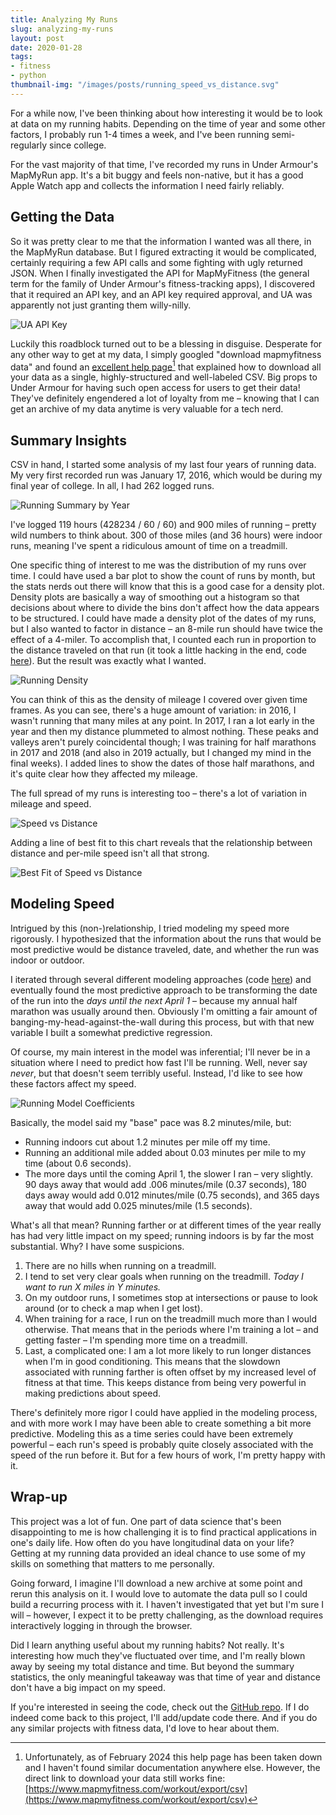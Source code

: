 ```yaml
---
title: Analyzing My Runs
slug: analyzing-my-runs
layout: post
date: 2020-01-28
tags:
- fitness
- python
thumbnail-img: "/images/posts/running_speed_vs_distance.svg"
---
```


For a while now, I've been thinking about how interesting it would be to look at data on my running habits. Depending on the time of year and some other factors, I probably run 1-4 times a week, and I've been running semi-regularly since college.

For the vast majority of that time, I've recorded my runs in Under Armour's MapMyRun app.
It's a bit buggy and feels non-native, but it has a good Apple Watch app and collects the information I need fairly reliably.

<!--more-->

## Getting the Data

So it was pretty clear to me that the information I wanted was all there, in the MapMyRun database. But I figured extracting it would be complicated, certainly requiring a few API calls and some fighting with ugly returned JSON. When I finally investigated the API for MapMyFitness (the general term for the family of Under Armour's fitness-tracking apps), I discovered that it required an API key, and an API key required approval, and UA was apparently not just granting them willy-nilly.

![UA API Key](UA_API_key.png)

Luckily this roadblock turned out to be a blessing in disguise. Desperate for any other way to get at my data, I simply googled "download mapmyfitness data" and found an [excellent help page](https://support.mapmyfitness.com/hc/en-us/articles/200118594-Export-Workout-Data)[^1] that explained how to download all your data as a single, highly-structured and well-labeled CSV. Big props to Under Armour for having such open access for users to get their data! They've definitely engendered a lot of loyalty from me – knowing that I can get an archive of my data anytime is very valuable for a tech nerd.

## Summary Insights

CSV in hand, I started some analysis of my last four years of running data. My very first recorded run was January 17, 2016, which would be during my final year of college. In all, I had 262 logged runs.

![Running Summary by Year](running_year_summaries.png)

I've logged 119 hours (428234 / 60 / 60) and 900 miles of running – pretty wild numbers to think about. 300 of those miles (and 36 hours) were indoor runs, meaning I've spent a ridiculous amount of time on a treadmill.

One specific thing of interest to me was the distribution of my runs over time. I could have used a bar plot to show the count of runs by month, but the stats nerds out there will know that this is a good case for a density plot. Density plots are basically a way of smoothing out a histogram so that decisions about where to divide the bins don't affect how the data appears to be structured. I could have made a density plot of the dates of my runs, but I also wanted to factor in distance – an 8-mile run should have twice the effect of a 4-miler. To accomplish that, I counted each run in proportion to the distance traveled on that run (it took a little hacking in the end, code  [here](https://github.com/eswan18/fitness/blob/master/02%20-%20Summaries.ipynb)). But the result was exactly what I wanted.

![Running Density](running_density.png)

You can think of this as the density of mileage I covered over given time frames. As you can see, there's a huge amount of variation: in 2016, I wasn't running that many miles at any point. In 2017, I ran a lot early in the year and then my distance plummeted to almost nothing. These peaks and valleys aren't purely coincidental though; I was training for half marathons in 2017 and 2018 (and also in 2019 actually, but I changed my mind in the final weeks). I added lines to show the dates of those half marathons, and it's quite clear how they affected my mileage.

The full spread of my runs is interesting too – there's a lot of variation in mileage and speed.

![Speed vs Distance](running_speed_vs_distance.svg)

Adding a line of best fit to this chart reveals that the relationship between distance and per-mile speed isn't all that strong.

![Best Fit of Speed vs Distance](running_speed_vs_distance_best_fit.svg)

## Modeling Speed

Intrigued by this (non-)relationship, I tried modeling my speed more rigorously. I hypothesized that the information about the runs that would be most predictive would be distance traveled, date, and whether the run was indoor or outdoor.

I iterated through several different modeling approaches (code [here](https://github.com/eswan18/fitness/blob/master/Modeling.ipynb)) and eventually found the most predictive approach to be transforming the date of the run into the *days until the next April 1* – because my annual half marathon was usually around then. Obviously I'm omitting a fair amount of banging-my-head-against-the-wall during this process, but with that new variable I built a somewhat predictive regression.

Of course, my main interest in the model was inferential; I'll never be in a situation where I need to predict how fast I'll be running. Well, never say *never*, but that doesn't seem terribly useful. Instead, I'd like to see how these factors affect my speed.

![Running Model Coefficients](running_model_coefficients.png)

Basically, the model said my "base" pace was 8.2 minutes/mile, but:
- Running indoors cut about 1.2 minutes per mile off my time.
- Running an additional mile added about 0.03 minutes per mile to my time (about 0.6 seconds).
- The more days until the coming April 1, the slower I ran – very slightly. 90 days away that would add .006 minutes/mile (0.37 seconds), 180 days away would add 0.012 minutes/mile (0.75 seconds), and 365 days away that would add 0.025 minutes/mile (1.5 seconds).

What's all that mean? Running farther or at different times of the year really has had very little impact on my speed; running indoors is by far the most substantial. Why? I have some suspicions.
1. There are no hills when running on a treadmill.
2. I tend to set very clear goals when running on the treadmill. *Today I want to run X miles in Y minutes.*
3. On my outdoor runs, I sometimes stop at intersections or pause to look around (or to check a map when I get lost).
4. When training for a race, I run on the treadmill much more than I would otherwise. That means that in the periods where I'm training a lot – and getting faster – I'm spending more time on a treadmill.
5. Last, a complicated one: I am a lot more likely to run longer distances when I'm in good conditioning. This means that the slowdown associated with running farther is often offset by my increased level of fitness at that time. This keeps distance from being very powerful in making predictions about speed.

There's definitely more rigor I could have applied in the modeling process, and with more work I may have been able to create something a bit more predictive. Modeling this as a time series could have been extremely powerful – each run's speed is probably quite closely associated with the speed of the run before it. But for a few hours of work, I'm pretty happy with it.

## Wrap-up

This project was a lot of fun. One part of data science that's been disappointing to me is how challenging it is to find practical applications in one's daily life. How often do you have longitudinal data on your life? Getting at my running data provided an ideal chance to use some of my skills on something that matters to me personally.

Going forward, I imagine I'll download a new archive at some point and rerun this analysis on it. I would love to automate the data pull so I could build a recurring process with it. I haven't investigated that yet but I'm sure I will – however, I expect it to be pretty challenging, as the download requires interactively logging in through the browser.

Did I learn anything useful about my running habits? Not really. It's interesting how much they've fluctuated over time, and I'm really blown away by seeing my total distance and time. But beyond the summary statistics, the only meaningful takeaway was that time of year and distance don't have a big impact on my speed.

If you're interested in seeing the code, check out the [GitHub repo](https://github.com/eswan18/fitness). If I do indeed come back to this project, I'll add/update code there. And if you do any similar projects with fitness data, I'd love to hear about them.

[^1]: Unfortunately, as of February 2024 this help page has been taken down and I haven't found similar documentation anywhere else. However, the direct link to download your data still works fine: [https://www.mapmyfitness.com/workout/export/csv](https://www.mapmyfitness.com/workout/export/csv)
